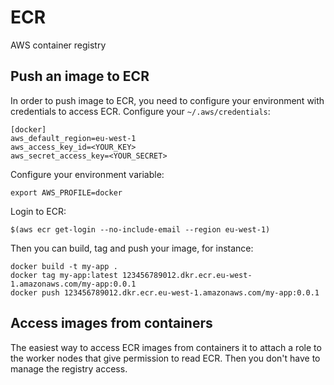 # ECR
AWS container registry

## Push an image to ECR
In order to push image to ECR, you need to configure your environment with credentials to access ECR.
Configure your `~/.aws/credentials`:
```
[docker]
aws_default_region=eu-west-1
aws_access_key_id=<YOUR_KEY>
aws_secret_access_key=<YOUR_SECRET>
```
Configure your environment variable:
```
export AWS_PROFILE=docker
```
Login to ECR:
```
$(aws ecr get-login --no-include-email --region eu-west-1)
```
Then you can build, tag and push your image, for instance:
```
docker build -t my-app .
docker tag my-app:latest 123456789012.dkr.ecr.eu-west-1.amazonaws.com/my-app:0.0.1
docker push 123456789012.dkr.ecr.eu-west-1.amazonaws.com/my-app:0.0.1
```

## Access images from containers
The easiest way to access ECR images from containers it to attach a role to the worker nodes that give permission to read ECR. Then you don't have to manage the registry access.